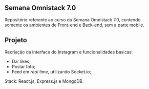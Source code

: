 ## Semana Omnistack 7.0

Repositório referente ao curso da Semana Omnistack 7.0, contendo somente os ambientes de Front-end e Back-end, sem a parte mobile.

## Projeto

Recriação da interface do Instagram e funcionalidades basicas:

- Dar likes;
- Postar foto;
- Feed em *real time*, utilizando Socket.io;

Stack: React.js, Express.js e MongoDB.